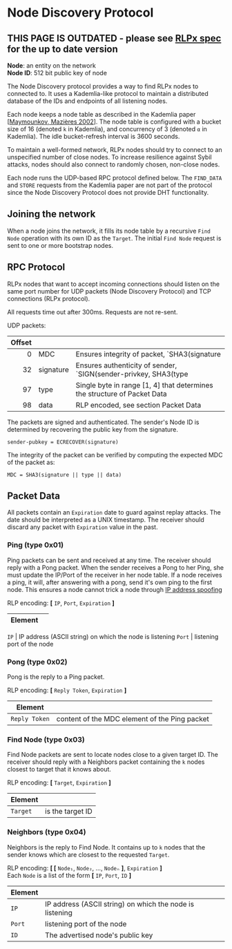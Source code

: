 # Node Discovery Protocol

## **THIS PAGE IS OUTDATED - please see [RLPx spec](https://github.com/ethereum/devp2p/blob/master/rlpx.md) for the up to date version**

**Node**: an entity on the network  
**Node ID**: 512 bit public key of node

The Node Discovery protocol provides a way to find RLPx nodes to connected to. It uses a Kademlia-like protocol to maintain a distributed database of the IDs and endpoints of all listening nodes.

Each node keeps a node table as described in the Kademlia paper [[Maymounkov, Mazières 2002][kad-paper]]. The node table is configured with a bucket size of 16 (denoted `k` in Kademlia), and concurrency of 3 (denoted `α` in Kademlia). The idle bucket-refresh interval is 3600 seconds.

To maintain a well-formed network, RLPx nodes should try to connect to an unspecified number of close nodes. To increase resilience against Sybil attacks, nodes should also connect to randomly chosen, non-close nodes.

Each node runs the UDP-based RPC protocol defined below. The `FIND_DATA` and `STORE` requests from the Kademlia paper are not part of the protocol since the Node Discovery Protocol does not provide DHT functionality.

[kad-paper]: http://www.cs.rice.edu/Conferences/IPTPS02/109.pdf

## Joining the network

When a node joins the network, it fills its node table by a recursive `Find Node` operation with its own ID as the `Target`. The initial `Find Node` request is sent to one or more bootstrap nodes.

## RPC Protocol

RLPx nodes that want to accept incoming connections should listen on the same port number for UDP packets (Node Discovery Protocol) and TCP connections (RLPx protocol).

All requests time out after 300ms. Requests are not re-sent.

UDP packets:

Offset  |||
------: | ----------| -------------------------------------------------------------------------
0       | MDC       | Ensures integrity of packet, `SHA3(signature || type || data)`
32      | signature | Ensures authenticity of sender, `SIGN(sender-privkey, SHA3(type || data))`
97      | type      | Single byte in range [1, 4] that determines the structure of Packet Data
98      | data      | RLP encoded, see section Packet Data

The packets are signed and authenticated. The sender's Node ID is determined by recovering the public key from the signature.

    sender-pubkey = ECRECOVER(signature)

The integrity of the packet can be verified by computing the expected MDC of the packet as:

    MDC = SHA3(signature || type || data)

## Packet Data

All packets contain an `Expiration` date to guard against replay attacks. The date should be interpreted as a UNIX timestamp. The receiver should discard any packet with `Expiration` value in the past.

### Ping (type 0x01)

Ping packets can be sent and received at any time. The receiver should reply with a Pong packet. When the sender receives a Pong to her Ping, she must update the IP/Port of the receiver in her node table. If a node receives a ping, it will, after answering with a pong, send it's own ping to the first node. This ensures a node cannot trick a node through [IP address spoofing](https://en.wikipedia.org/wiki/IP_address_spoofing)

RLP encoding: **[** `IP`, `Port`, `Expiration` **]**

Element   ||
----------|------------------------------------------------------------

`IP`      | IP address (ASCII string) on which the node is listening
`Port`    | listening port of the node

### Pong (type 0x02)

Pong is the reply to a Ping packet.

RLP encoding: **[** `Reply Token`, `Expiration` **]**

Element       ||
--------------|-----------------------------------------------
`Reply Token` | content of the MDC element of the Ping packet

### Find Node (type 0x03)

Find Node packets are sent to locate nodes close to a given target ID.
The receiver should reply with a Neighbors packet containing the `k`
nodes closest to target that it knows about.

RLP encoding: **[** `Target`, `Expiration` **]**

Element  ||
---------|--------------------
`Target` | is the target ID

### Neighbors (type 0x04)

Neighbors is the reply to Find Node. It contains up to `k` nodes that
the sender knows which are closest to the requested `Target`.

RLP encoding: **[ [** `Node₁`, `Node₂`, ..., `Nodeₙ` **]**, `Expiration` **]**  
Each `Node` is a list of the form **[** `IP`, `Port`, `ID` **]**

Element   ||
----------|---------------------------------------------------------------
`IP`      | IP address (ASCII string) on which the node is listening
`Port`    | listening port of the node
`ID`      | The advertised node's public key

